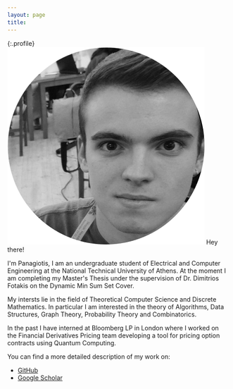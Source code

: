 ```yaml
---
layout: page
title:
---
```


{:.profile}
![profile](profile.png)
Hey there!

I'm Panagiotis, I am an undergraduate student of Electrical and Computer
Engineering at the National Technical University of Athens. At the moment I am
completing my Master's Thesis under the supervision of Dr. Dimitrios Fotakis on
the Dynamic Min Sum Set Cover.

My intersts lie in the field of Theoretical Computer Science and Discrete
Mathematics. In particular I am interested in the theory of Algorithms, Data
Structures, Graph Theory, Probability Theory and Combinatorics.

In the past I have interned at Bloomberg LP in London where I worked on the
Financial Derivatives Pricing team developing a tool for pricing option
contracts using Quantum Computing.

You can find a more detailed description of my work on:

* [GitHub](https://github.com/infinity4471)
* [Google Scholar](https://scholar.google.com/citations?view_op=list_works&hl=el&authuser=1&user=mEFJGiMAAAAJ&gmla=AJsN-F7AG6GMnjNWHKMqmrMLTHoSdGik3cYIxSWlAARcf6wA49yMaZ8MlFmgtfgh82yVeL-rgo9BhVNVS6JNtQx7N1ktrM-j_YiEtQ2dT6TDLU6r3zYyMz26hvocSHDy2lEtj_FlfsTkqLOfRn57T2RDj-hzp8PEnKlLkwapYCYNFN2vHlvCdBO0jf0C_SYXrjiPWrbT4_iI)
